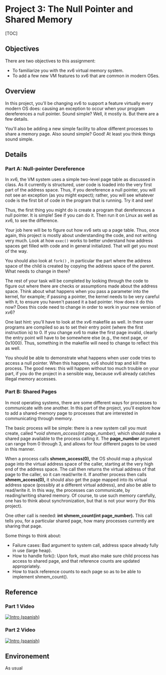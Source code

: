 
# Project 3: The Null Pointer and Shared Memory

[TOC]

## Objectives

There are two objectives to this assignment:

*   To familiarize you with the xv6 virtual memory system.
*   To add a few new VM features to xv6 that are common in modern OSes.

## Overview

In this project, you'll be changing xv6 to support a feature virtually every modern OS does: causing an exception to occur when your program dereferences a null pointer. Sound simple? Well, it mostly is. But there are a few details.

You'll also be adding a new simple facility to allow different processes to share a memory page. Also sound simple? Good! At least you think things sound simple.

## Details

### Part A: Null-pointer Dereference

In xv6, the VM system uses a simple two-level page table as discussed in class. As it currently is structured, user code is loaded into the very first part of the address space. Thus, if you dereference a null pointer, you will not see an exception (as you might expect); rather, you will see whatever code is the first bit of code in the program that is running. Try it and see!

Thus, the first thing you might do is create a program that dereferences a null pointer. It is simple! See if you can do it. Then run it on Linux as well as xv6, to see the difference.

Your job here will be to figure out how xv6 sets up a page table. Thus, once again, this project is mostly about understanding the code, and not writing very much. Look at how `exec()` works to better understand how address spaces get filled with code and in general initialized. That will get you most of the way.

You should also look at `fork()` , in particular the part where the address space of the child is created by copying the address space of the parent. What needs to change in there?

The rest of your task will be completed by looking through the code to figure out where there are checks or assumptions made about the address space. Think about what happens when you pass a parameter into the kernel, for example; if passing a pointer, the kernel needs to be very careful with it, to ensure you haven't passed it a bad pointer. How does it do this now? Does this code need to change in order to work in your new version of xv6?

One last hint: you'll have to look at the xv6 makefile as well. In there user programs are compiled so as to set their entry point (where the first instruction is) to 0\. If you change xv6 to make the first page invalid, clearly the entry point will have to be somewhere else (e.g., the next page, or 0x1000). Thus, something in the makefile will need to change to reflect this as well.

You should be able to demonstrate what happens when user code tries to access a null pointer. When this happens, xv6 should trap and kill the process. The good news: this will happen without too much trouble on your part, if you do the project in a sensible way, because xv6 already catches illegal memory accesses.

### Part B: Shared Pages

In most operating systems, there are some different ways for processes to communicate with one another. In this part of the project, you'll explore how to add a shared-memory page to processes that are interested in communicating through memory.

The basic process will be simple: there is a new system call you must create, called **void *shmem_access(int page_number),** which should make a shared page available to the process calling it. The **page_number** argument can range from 0 through 3, and allows for four different pages to be used in this manner.

When a process calls **shmem_access(0),** the OS should map a physical page into the virtual address space of the caller, starting at the very high end of the address space. The call then returns the virtual address of that page to the caller, so it can read/write it. If another process then calls **shmem_access(0),** it should also get the page mapped into its virtual address space (possibly at a different virtual address), and also be able to read/write it. In this way, the processes can communicate, by reading/writing shared memory. Of course, to use such memory carefully, one has to think about synchronization, but that is not your worry (for this project).

One other call is needed: **int shmem_count(int page_number).** This call tells you, for a particular shared page, how many processes currently are sharing that page.

Some things to think about:

*   Failure cases: Bad argument to system call, address space already fully in use (large heap).
*   How to handle fork(): Upon fork, must also make sure child process has access to shared page, and that reference counts are updated appropriately.
*   How to track reference counts to each page so as to be able to implement shmem_count().

## Reference

### Part 1 Video

[![Intro (spanish)](http://img.youtube.com/vi/1qiCOa9cMJc/0.jpg)](https://www.youtube.com/watch?v=1qiCOa9cMJc)

### Part 2 Video

[![Intro (spanish)](http://img.youtube.com/vi/spoHfmBPGmg/0.jpg)](https://www.youtube.com/watch?v=spoHfmBPGmg)

## Environement

As usual


